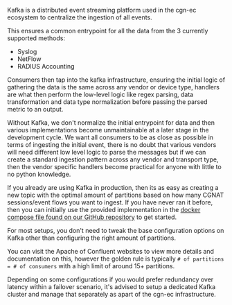 Kafka is a distributed event streaming platform used in the cgn-ec ecosystem to centralize the ingestion of all events.

This ensures a common entrypoint for all the data from the 3 currently supported methods:

- Syslog
- NetFlow
- RADIUS Accounting

Consumers then tap into the kafka infrastructure, ensuring the initial logic of gathering the data is the same across any vendor or device type, handlers are what then perform the low-level logic like regex parsing, data transformation and data type normalization before passing the parsed metric to an output.

Without Kafka, we don't normalize the initial entrypoint for data and then various implementations become unmaintainable at a later stage in the development cycle. We want all consumers to be as close as possible in terms of ingesting the initial event, there is no doubt that various vendors will need different low level logic to parse the messages but if we can create a standard ingestion pattern across any vendor and transport type, then the vendor specific handlers become practical for anyone with little to no python knowledge.

If you already are using Kafka in production, then its as easy as creating a new topic with the optimal amount of partitions based on how many CGNAT sessions/event flows you want to ingest. If you have never ran it before, then you can initially use the provided implementation in the [docker compose file found on our GitHub repository](https://github.com/veesix-networks/cgn-ec/blob/main/docker-compose.yml) to get started.

For most setups, you don't need to tweak the base configuration options on Kafka other than configuring the right amount of partitions.

You can visit the Apache of Confluent websites to view more details and documentation on this, however the golden rule is typically `# of partitions = # of consumers` with a high limit of around 15+ partitions. 

Depending on some configurations if you would prefer redundancy over latency within a failover scenario, it's advised to setup a dedicated Kafka cluster and manage that separately as apart of the cgn-ec infrastructure.